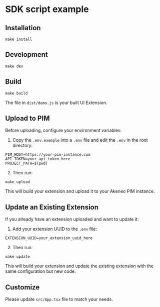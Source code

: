 # SDK script example

## Installation

```
make install
```

## Development

```
make dev
```

## Build

```
make build
```

The file in `dist/demo.js` is your built UI Extension.

## Upload to PIM

Before uploading, configure your environment variables:

1. Copy the `.env.exemple` into a `.env` file and edit the `.env`  in the root directory:
```
PIM_HOST=https://your-pim-instance.com
API_TOKEN=your_api_token_here
PROJECT_PATH=$(pwd)
```

2. Then run:
```
make upload
```

This will build your extension and upload it to your Akeneo PIM instance.

## Update an Existing Extension

If you already have an extension uploaded and want to update it:

1. Add your extension UUID to the `.env` file:
```
EXTENSION_UUID=your_extension_uuid_here
```

2. Then run:
```
make update
```

This will build your extension and update the existing extension with the same configuration but new code.

## Customize

Please update `src/App.tsx` file to match your needs.
